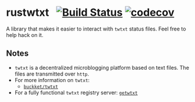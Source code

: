 # rustwtxt &nbsp; [![Build Status](https://travis-ci.com/gbmor/rustwtxt.svg?branch=master)](https://travis-ci.com/gbmor/rustwtxt) [![codecov](https://codecov.io/gh/gbmor/rustwtxt/branch/master/graph/badge.svg?token=4DfKP7oHRQ)](https://codecov.io/gh/gbmor/rustwtxt)

A library that makes it easier to interact with `twtxt` status files.
Feel free to help hack on it.

## Notes

* `twtxt` is a decentralized microblogging platform based on text files. 
The files are transmitted over `http`. 
* For more information on `twtxt`:
  * [`buckket/twtxt`](https://github.com/buckket/twtxt)
* For a fully functional `twtxt` registry server: [`getwtxt`](https://github.com/getwtxt)
